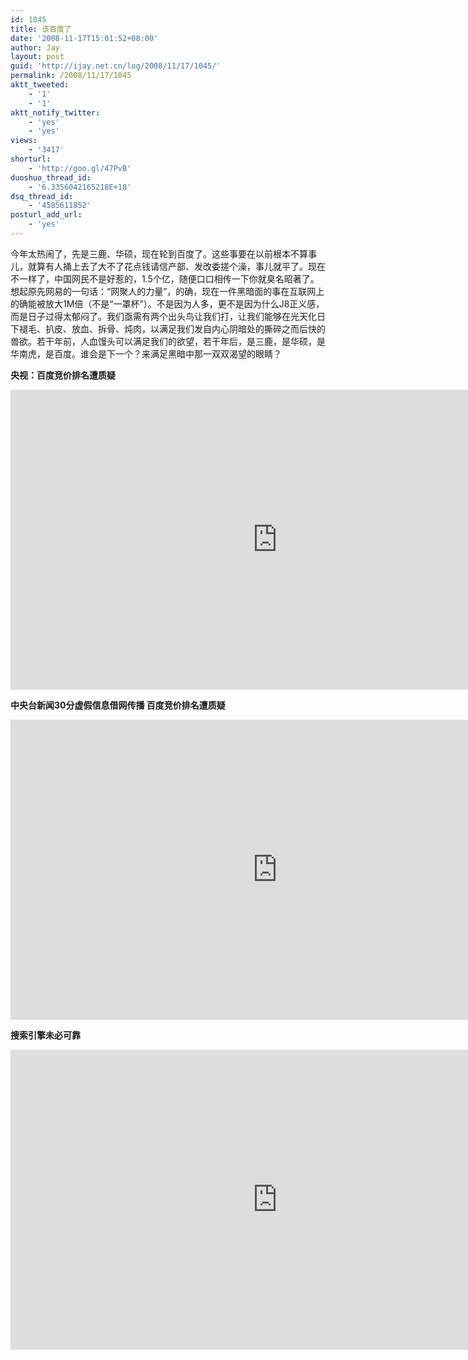 ```yaml
---
id: 1045
title: 该百度了
date: '2008-11-17T15:01:52+08:00'
author: Jay
layout: post
guid: 'http://ijay.net.cn/log/2008/11/17/1045/'
permalink: /2008/11/17/1045
aktt_tweeted:
    - '1'
    - '1'
aktt_notify_twitter:
    - 'yes'
    - 'yes'
views:
    - '3417'
shorturl:
    - 'http://goo.gl/47PvB'
duoshuo_thread_id:
    - '6.3356042165218E+18'
dsq_thread_id:
    - '4585611852'
posturl_add_url:
    - 'yes'
---
```


今年太热闹了，先是三鹿、华硕，现在轮到百度了。这些事要在以前根本不算事儿，就算有人捅上去了大不了花点钱请信产部、发改委搓个澡，事儿就平了。现在不一样了，中国网民不是好惹的，1.5个亿，随便口口相传一下你就臭名昭著了。想起原先网易的一句话：“网聚人的力量”，的确，现在一件黑暗面的事在互联网上的确能被放大1M倍（不是“一罩杯”）。不是因为人多，更不是因为什么J8正义感，而是日子过得太郁闷了。我们亟需有两个出头鸟让我们打，让我们能够在光天化日下褪毛、扒皮、放血、拆骨、炖肉，以满足我们发自内心阴暗处的撕碎之而后快的兽欲。若干年前，人血馒头可以满足我们的欲望，若干年后，是三鹿，是华硕，是华南虎，是百度。谁会是下一个？来满足黑暗中那一双双渴望的眼睛？

<strong>央视：百度竞价排名遭质疑</strong>
<iframe width="854" height="480" src="https://www.youtube.com/embed/03ouRWFLjHA" frameborder="0" allowfullscreen></iframe>

<strong>中央台新闻30分虚假信息借网传播 百度竞价排名遭质疑</strong>
<iframe width="854" height="480" src="https://www.youtube.com/embed/DP8wDL_jknM" frameborder="0" allowfullscreen></iframe>

<strong>搜索引擎未必可靠</strong>
<iframe width="854" height="480" src="https://www.youtube.com/embed/JrOWPpMBDZo" frameborder="0" allowfullscreen></iframe>